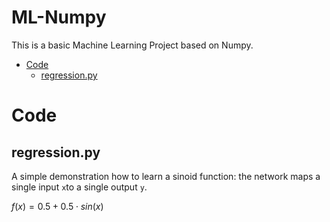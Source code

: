 <h1>ML-Numpy</h1>
This is a basic Machine Learning Project based on Numpy.

- [Code](#code)
  - [regression.py](#regressionpy)


# Code
## regression.py
A simple demonstration how to learn a sinoid function: the network maps a single input `x`to a single output `y`.

$f(x)=0.5+0.5\cdot sin(x)$